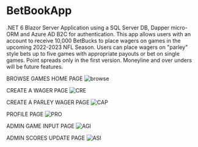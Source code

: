 # BetBookApp
.NET 6 Blazor Server Application using a SQL Server DB, Dapper micro-ORM and Azure AD B2C for authentication. This app allows users with an account to receive 10,000 BetBucks to place wagers on games in the upcoming 2022-2023 NFL Season. Users can place wagers on "parley" style bets up to five games with appropriate payouts or bet on single games. Point spreads only in the first version. Moneyline and over unders will be future features.

BROWSE GAMES HOME PAGE
![browse](https://user-images.githubusercontent.com/95720340/177406152-4628f61d-4bae-419a-b1af-6c7a2d68f9e1.png)

CREATE A WAGER PAGE
![CRE](https://user-images.githubusercontent.com/95720340/179334517-32fe2773-216b-45b5-803c-4a2c947f0a17.png)

CREATE A PARLEY WAGER PAGE
![CAP](https://user-images.githubusercontent.com/95720340/179334504-7942920c-f022-437a-8025-3b94ab677f21.png)

PROFILE PAGE
![PRO](https://user-images.githubusercontent.com/95720340/179334521-568d86e6-3666-4bad-95aa-4f5b417be099.png)

ADMIN GAME INPUT PAGE
![AGI](https://user-images.githubusercontent.com/95720340/179334498-5f44ee1b-bf6a-410e-9634-3210c9e66866.png)

ADMIN SCORES UPDATE PAGE
![ASI](https://user-images.githubusercontent.com/95720340/179334501-2cc07ccf-e099-4aca-9c75-474b58380ba5.png)








